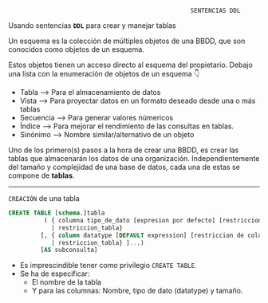                                                        SENTENCIAS DDL
                                        
Usando sentencias **``DDL``** para crear y manejar tablas

Un esquema es la colección de múltiples objetos de una BBDD, que son conocidos como objetos de un esquema.

Estos objetos tienen un acceso directo al esquema del propietario. Debajo una lista con la enumeración de objetos de un esquema 👇



  * Tabla     --> Para el almacenamiento de datos
  * Vista     --> Para proyectar datos en un formato deseado desde una o más tablas
  * Secuencia --> Para generar valores númericos
  * Índice    --> Para mejorar el rendimiento de las consultas en tablas.
  * Sinónimo  --> Nombre similar/alternativo de un objeto
  
Uno de los primero(s) pasos a la hora de crear una BBDD, es crear las tablas que almacenarán los datos de una organización. Independientemente del tamaño y complejidad de una base de datos, cada una de estas se compone de **tablas**.

  ***
``CREACIÓN`` de una tabla

```sql
CREATE TABLE [schema.]tabla
          ( { columna tipo_de_dato [expresion por defecto] [restriccion de columna CONSTRAINT] ... 
            | restriccion_tabla} 
         [, { column datatype [DEFAULT expression] [restriccion de columna CONSTRAINT] ... 
            | restriccion_tabla} ]...) 
         [AS subconsulta]
```
  * Es imprescindible tener como privilegio ``CREATE TABLE``.
  * Se ha de especificar:
      * El nombre de la tabla
      * Y para las columnas: Nombre, tipo de dato (datatype) y tamaño.
 

